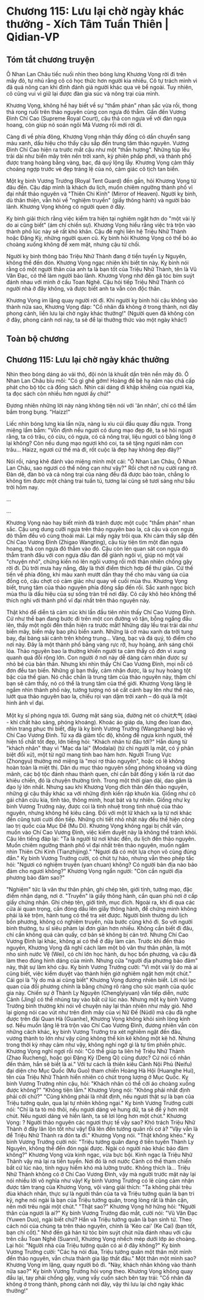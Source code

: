 # Chương 115: Lưu lại chờ ngày khác thưởng - Xích Tâm Tuần Thiên | Qidian-VP

## Tóm tắt chương truyện

Ô Nhan Lan Châu tiếc nuối nhìn theo bóng lưng Khương Vọng rời đi trên mây đỏ, tự nhủ rằng cô có học thức hơn người kia nhiều. Cô tự trách mình vì đã quá nông cạn khi định đánh giá người khác qua vẻ bề ngoài. Tuy nhiên, cô cũng vui vì giữ lại được đàn gia súc và nông trại của mình.

Khương Vọng, không hề hay biết về sự "thẩm phán" nhan sắc vừa rồi, thong thả rong ruổi trên thảo nguyên cùng con ngựa đỏ thẫm. Gần đến Vương Đình Chí Cao (Supreme Royal Court), cậu thả con ngựa về với đàn ngựa hoang, còn giúp nó soán ngôi Mã Vương rồi mới rời đi.

Càng đi về phía đông, Khương Vọng nhận thấy đồng cỏ dần chuyển sang màu xanh, dấu hiệu cho thấy cậu sắp đến trung tâm thảo nguyên. Vương Đình Chí Cao hiện ra trước mắt cậu như một "thần hương". Những túp lều trải dài như biển mây trên nền trời xanh, kỳ phiên phấp phới, và thành phố được trang hoàng bằng vàng, bạc, đá quý lộng lẫy. Khương Vọng cảm thấy choáng ngợp trước vẻ đẹp tráng lệ của nó, cảm giác cô tịch tan biến.

Một kỵ binh Vương Trướng (Royal Tent Guard) đến gần, hỏi Khương Vọng từ đâu đến. Cậu đáp mình là khách du lịch, muốn chiêm ngưỡng thành phố vĩ đại nhất thảo nguyên và "Thiên Chi Kính" (Mirror of Heaven). Người kỵ binh, dù thân thiện, vẫn hỏi về "nghiệm truyền" (giấy thông hành) và người bảo lãnh. Khương Vọng không có người quen ở đây.

Kỵ binh giải thích rằng việc kiểm tra hiện tại nghiêm ngặt hơn do "một vài lý do ai cũng biết" (ám chỉ chiến sự). Khương Vọng hiểu rằng việc trà trộn vào thành phố lúc này sẽ rất khó khăn. Cậu đề nghị liên hệ Triệu Nhữ Thành hoặc Đặng Kỳ, những người quen cũ. Kỵ binh hỏi Khương Vọng có thể bỏ áo choàng xuống không để xem mặt, nhưng cậu từ chối.

Người kỵ binh thông báo Triệu Nhữ Thành đang ở tiền tuyến Ly Nguyên, không thể đến đón. Khương Vọng ngạc nhiên khi biết tin này. Kỵ binh nói rằng có một người thân của anh ta là bạn tốt của Triệu Nhữ Thành, tên là Vũ Văn Đạc, có thể làm người bảo lãnh. Khương Vọng nhớ đến gã tóc bím suýt đánh nhau với mình ở cầu Toan Nghê. Cậu hỏi tiếp Triệu Nhữ Thành có người nhà ở đây không, và được biết anh ta vẫn còn độc thân.

Khương Vọng im lặng quay người rời đi. Khi người kỵ binh hỏi cậu không vào thành nữa sao, Khương Vọng đáp: "Cố nhân đã không ở trong thành, nơi đây phong cảnh, liền lưu lại chờ ngày khác thưởng!" (Người quen đã không còn ở đây, phong cảnh nơi này, ta sẽ để lại thưởng thức vào một ngày khác!)

## Toàn bộ chương

## Chương 115: Lưu lại chờ ngày khác thưởng

Nhìn theo bóng dáng áo vải thô, đội nón lá khuất dần trên nền mây đỏ.
Ô Nhan Lan Châu bĩu môi: "Có gì ghê gớm! Hoàng đế bệ hạ năm nào chả cấp phát cho bộ tộc cả đống sách. Nhìn cái dáng đi khập khiễng của ngươi kìa, ta đọc sách còn nhiều hơn ngươi ấy chứ!"

Đương nhiên những lời này nàng không tiện nói với 'ân nhân', chỉ có thể lầm bầm trong bụng.
"Haizz!"

Liếc nhìn bóng lưng kia lần nữa, nàng ỉu xìu cúi đầu quay đầu ngựa.
Trong miệng lẩm bẩm: "Vốn định nếu ngươi có dung mạo đẹp đẽ, ta sẽ hỏi ngươi rằng, ta có trâu, có cừu, có ngựa, có cả nông trại, liệu ngươi có bằng lòng ở lại không? Còn nếu dung mạo ngươi khó coi, ta sẽ tặng ngươi năm con trâu... Haizz, ngươi cứ thế mà đi, rốt cuộc là đẹp hay không đẹp đây?"

Nói rồi, nàng khẽ đánh vào miệng mình một cái: "Ô Nhan Lan Châu, Ô Nhan Lan Châu, sao ngươi có thể nông cạn như vậy?"
Rồi chợt nở nụ cười rạng rỡ.
Đàn dê, đàn bò và cả nông trại của nàng đều đã được bảo toàn, chẳng lo không tìm được một chàng trai tuấn tú, tương lai cũng sẽ tươi sáng như bầu trời hôm nay.

...

...

Khương Vọng nào hay biết mình đã tránh được một cuộc "thẩm phán" nhan sắc. Cậu ung dung cưỡi ngựa trên thảo nguyên bao la, cả cậu và con ngựa đỏ thẫm đều vô cùng thoải mái.
Lại mấy ngày trôi qua.
Khi cảm thấy sắp đến Chí Cao Vương Đình (Zhigao Wangting), cậu tùy tiện tìm một đàn ngựa hoang, thả con ngựa đỏ thẫm vào đó.
Cậu còn lén quan sát con ngựa đỏ thẫm tranh đấu với con ngựa đầu đàn để giành ngôi vị, giúp nó một vài "chuyện nhỏ", chứng kiến nó lên ngôi vương rồi mới thản nhiên chống gậy rời đi.
Dù trời mưa hay nắng, đây là thời điểm thích hợp để thư giãn.
Cứ thế tiến về phía đông, khi màu xanh mướt dần thay thế cho màu vàng úa của đồng cỏ, cậu chợt có cảm giác như quay về cuối mùa thu.
Khương Vọng biết, trung tâm của thảo nguyên phía đông sắp đến rồi.
Sắc xanh ngọc bích mùa thu là dấu hiệu của sự sống tràn trề nơi đây. Cỏ cây khô héo không thể thích nghi với thành phố vĩ đại nhất trên thảo nguyên này.

Thật khó để diễn tả cảm xúc khi lần đầu tiên nhìn thấy Chí Cao Vương Đình.
Cứ như thể bạn đang bước đi trên một con đường vô tận, bỗng ngẩng đầu lên, thấy một ngôi đền thần hiện ra trước mắt!
Những dãy lều trại trải dài như biển mây, biển mây bao phủ biển xanh.
Những lá cờ màu xanh da trời tung bay, đại bàng sải cánh trên không trung... Vàng, bạc và đá quý, tô điểm cho nơi này.
Đây là một thành phố bằng vàng rực rỡ, huy hoàng, ánh sáng chói lóa.
Thảo nguyên bao la thường khiến người ta cảm thấy cô đơn vì xung quanh quá đỗi rộng lớn. Con người ở nơi này dễ dàng cảm nhận được sự nhỏ bé của bản thân.
Nhưng khi nhìn thấy Chí Cao Vương Đình, mọi nỗi cô đơn đều tan biến.
Những gì bạn thấy, cảm nhận được, là sự huy hoàng tột bậc của thế gian.
Nó chắc chắn là trung tâm của thảo nguyên này, thậm chí bạn sẽ cảm thấy, nó có thể là trung tâm của thế giới.
Khương Vọng lặng lẽ ngắm nhìn thành phố này, tưởng tượng nó sẽ cất cánh bay lên như thế nào, lướt qua thảo nguyên bao la, chiếu rọi vạn dặm trời xanh – đó quả là một hình ảnh vĩ đại.

Một kỵ sĩ phóng ngựa tới.
Gương mặt sáng sủa, đường nét có chút大气 (dàqì - khí chất hào sảng, phóng khoáng). Khoác áo giáp da, lưng đeo loan đao, nhìn trang phục thì biết, đây là kỵ binh Vương Trướng (Wangzhang) bảo vệ Chí Cao Vương Đình.
Từ xa đã giảm tốc độ, không để ngựa kinh người, thể hiện tố chất tốt đẹp, lớn tiếng hỏi: "Khách nhân từ đâu tới?"
Hắn dùng từ "khách nhân" thay vì "Mạc da lai" (Modalai) (từ chỉ người lạ mặt, có ý phân biệt đối xử), một từ ngữ mang tính bao hàm hơn.
Người Trung Vực (Zhongyu) thường mở miệng là "mọi rợ thảo nguyên", hoặc có lẽ không hoàn toàn là miệt thị. Dân du mục thảo nguyên sống phóng khoáng và dũng mãnh, các bộ tộc đánh nhau thành quen, chỉ cần bất đồng ý kiến là rút dao khiêu chiến, đó là chuyện thường tình. Trong một thời gian dài, dao găm là đạo lý lớn nhất.
Nhưng sau khi Khương Vọng đích thân đến thảo nguyên, những gì cậu thấy khác xa với những định kiến rập khuôn kia.
Giống như cô gái chăn cừu kia, tỉnh táo, thông minh, hoạt bát và tự nhiên.
Giống như kỵ binh Vương Trướng này, được coi là tinh nhuệ trong tinh nhuệ của thảo nguyên, nhưng không hề kiêu căng. Đối với một lữ khách xa lạ từ nơi khác đến cũng tươi cười đón tiếp.
Những chi tiết nhỏ nhặt này đều thể hiện công lao trị quốc của Mục Đế (Mu Di).
Khương Vọng không ngại bị chất vấn, muốn vào Chí Cao Vương Đình, việc kiểm duyệt này là không thể tránh khỏi.
Cậu lên tiếng đáp lại: "Ta là người từ nơi khác đến, du lịch đến thảo nguyên. Muốn chiêm ngưỡng thành phố vĩ đại nhất trên thảo nguyên, muốn ngắm nhìn Thiên Chi Kính (Tianzhijing)."
"Ngươi đã có một lựa chọn vô cùng đúng đắn." Kỵ binh Vương Trướng cười, có chút tự hào, nhưng vẫn theo phép tắc hỏi: "Ngươi có nghiệm truyền (yan chuan) không? Có người bản địa nào bảo đảm cho ngươi không?"
Khương Vọng ngẩn người: "Còn cần người địa phương bảo đảm sao?"

"Nghiệm" tức là văn thư thân phận, ghi chép tên, giới tính, tướng mạo, đặc điểm nhận dạng, nơi ở.
"Truyền" là giấy thông hành, cần quan phủ nơi ở cấp giấy chứng nhận. Ghi chép tên, giới tính, mục đích. Ngoài ra, khi đi qua các cửa ải quan trọng, cần đóng dấu lên giấy thông hành, để chứng minh không phải là kẻ trộm, hành tung có thể tra xét được.
Người bình thường du lịch bốn phương, không có nghiệm truyền, nửa bước cũng khó đi.
So với người bình thường, tu sĩ siêu phàm lại đơn giản hơn nhiều. Không cần biết đi đâu, chỉ cần không quá càn quấy, cơ bản sẽ không bị cản trở.
Nhưng Chí Cao Vương Đình lại khác, không ai có thể ở đây làm càn.
Trước khi đến thảo nguyên, Khương Vọng đã nghĩ cách làm một bộ văn thư thân phận, là một nho sinh nước Vệ (Wei), có chí lớn học hành, du học bốn phương, và cậu đã làm theo đúng hình dáng của mình.
Nhưng cửa "người địa phương bảo đảm" này, thật sự làm khó cậu.
Kỵ binh Vương Trướng cười: "Vì một vài lý do mà ai cũng biết, việc kiểm duyệt vào thành hiện giờ nghiêm ngặt hơn một chút."
Cái gọi là "lý do mà ai cũng biết" Khương Vọng đương nhiên biết.
Lời nói lạc quan của đối phương chính là bằng chứng rõ ràng cho sức mạnh của quốc gia này.
Chiến sự ở Thành Ly Nguyên (Chenglyiyuan) vẫn tiếp diễn, nước Cảnh (Jing) có thể nhúng tay vào bất cứ lúc nào. Nhưng một kỵ binh Vương Trướng bình thường khi nói về chuyện này lại thản nhiên như mây gió.
Nhớ lại giọng nói cao vút như trên đỉnh mây của vị Nữ Đế (Nüdi) mà cậu đã nghe được trên đài Quan Hà (Guanhe), Khương Vọng không khỏi sinh lòng kính sợ.
Nếu muốn lặng lẽ trà trộn vào Chí Cao Vương Đình, đương nhiên vẫn còn những cách khác, kỵ binh Vương Trướng tra xét nghiêm ngặt đến đâu, vương thành to lớn như vậy cũng không thể kín kẽ không một kẽ hở. Nhưng trong thời kỳ nhạy cảm như vậy, không nghi ngờ gì là tự tìm phiền phức.
Khương Vọng nghĩ ngợi rồi nói: "Có thể giúp ta liên hệ Triệu Nhữ Thành (Zhao Rucheng), hoặc gọi Đặng Kỳ (Deng Qi) cũng được? Cứ nói cố nhân đến thăm, hắn sẽ biết là ai."
Với tư cách là thiên kiêu Cảnh Nội Phủ (Neifu) đại diện cho Mục Quốc (Mu Guo) tham chiến Hoàng Hà Hội (Huanghe Hui), tên của Triệu Nhữ Thành hiển nhiên có chút trọng lượng ở Mục Quốc.
Kỵ binh Vương Trướng nhìn cậu, hỏi: "Khách nhân có thể cởi áo choàng xuống được không?"
"Không tiện lắm." Khương Vọng nói: "Không phải nhất định phải cởi chứ?"
"Cũng không phải là nhất định, nếu ngươi thật sự là bạn của Triệu tướng quân, qua lại tự nhiên không ngại." Kỵ binh Vương Trướng cười nói: "Chỉ là ta tò mò thôi, nếu ngươi dáng vẻ hung dữ, ta sẽ để ý hơn một chút. Nếu ngươi dáng vẻ hiền lành, ta sẽ lơi lỏng hơn một chút."
Khương Vọng: ?
Người thảo nguyên các ngươi thực tế vậy sao?
Khó trách Triệu Nhữ Thành ở đây lăn lộn tốt như vậy! Đã lên đến tướng quân rồi cơ à?
"Vậy vẫn là để Triệu Nhữ Thành ra đón ta đi." Khương Vọng nói.
"Thật không khéo." Kỵ binh Vương Trướng cười nói: "Triệu tướng quân đang ở tiền tuyến Thành Ly Nguyên, không thể đến đón ngài được. Ngài có người nào khác bảo đảm không?"
Khương Vọng vừa kinh ngạc, vừa bực bội.
Kinh ngạc là Triệu Nhữ Thành vậy mà lại ra tiền tuyến. Nơi đó là nơi nước Cảnh có thể tham chiến bất cứ lúc nào, tính nguy hiểm khó mà lường trước.
Không thích là... Triệu Nhữ Thành không có ở Chí Cao Vương Đình, vậy mà người trước mặt này lại nói nhiều lời vô nghĩa như vậy!
Kỵ binh Vương Trướng có lẽ cũng cảm nhận được tâm trạng của Khương Vọng, vội vàng giải thích: "Ta không phải trêu đùa khách nhân, thực sự là người thân của ta và Triệu tướng quân là bạn tri kỷ, nghe nói ngài là bạn của Triệu tướng quân, trong lòng rất là thân cận, nên mới trêu ngài một chút."
"Thật sao?" Khương Vọng hờ hững hỏi: "Người thân của ngươi là ai?"
Kỵ binh Vương Trướng đảo mắt, cười nói: "Vũ Văn Đạc (Yuwen Duo), ngài biết chứ? Hắn và Triệu tướng quân là bạn sinh tử. Theo cách nói của chúng ta trên thảo nguyên, chính là 'Kéo cai' (Ke Cai) (bạn tốt, bạn chí cốt)."
Nhớ đến gã hán tử tóc bím suýt chút nữa đánh nhau với cậu trên cầu Toan Nghê (Suanni), Khương Vọng nhếch mép dưới lớp áo choàng.
Lại hỏi: "Người nhà của Triệu tướng quân có ai ở đây không?"
Kỵ binh Vương Trướng cười: "Các hạ nói đùa, Triệu tướng quân một thân một mình đến thảo nguyên, vẫn chưa thành gia lập thất đâu."
Một thân một mình sao?
Khương Vọng im lặng, quay người bỏ đi.
"Này, khách nhân không vào thành nữa sao?" Kỵ binh Vương Trướng hỏi vọng theo.
Khương Vọng không quay đầu lại, tay phải chống gậy, vung vẩy cuốn sách bên tay trái: "Cố nhân đã không ở trong thành, phong cảnh nơi đây, vậy thì lưu lại chờ ngày khác thưởng!"